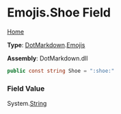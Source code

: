 # Emojis\.Shoe Field

[Home](../../../README.md)

**Type**: [DotMarkdown](../../README.md)\.[Emojis](../README.md)

**Assembly**: DotMarkdown\.dll

```csharp
public const string Shoe = ":shoe:"
```

### Field Value

System\.[String](https://docs.microsoft.com/en-us/dotnet/api/system.string)
